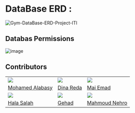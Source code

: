 # DataBase ERD :
![Gym-DataBase-ERD-Project-ITI](https://user-images.githubusercontent.com/93389016/156074474-3c987824-f599-4829-984e-bf4c31c4a001.jpg)

## Databas Permissions					
![image](https://user-images.githubusercontent.com/93389016/156699460-01f82d88-9ec3-4d2c-9de0-9a68f0815171.png)



## Contributors
<table>
   <tr>
    <td>
      <img src="https://avatars.githubusercontent.com/u/93389016?v=4"></img>
    </td>
    <td>
      <img src="https://avatars.githubusercontent.com/u/97949259?v=4"></img>
    </td>
    <td>
      <img src="https://avatars.githubusercontent.com/u/97365136?v=4"></img>
    </td>
  </tr>
  <tr>
    <td>
      <a href="https://github.com/MohamedAlabasy"> Mohamed Alabasy </a>
    </td>
      <td>
      <a href="https://github.com/dina810"> Dina Reda </a>
    </td>
     <td>
      <a href="https://github.com/MaiiEmad"> Mai Emad </a>
    </td>
  </tr>
  <tr>
    <td>
      <img src="https://avatars.githubusercontent.com/u/97946354?v=4"></img>
    </td>
    <td>
      <img src="https://avatars.githubusercontent.com/u/95267859?v=4"></img>
    </td>
    <td>
      <img src="https://avatars.githubusercontent.com/u/58011505?v=4"></img>
    </td>
  </tr>
  <tr>
    <td>
      <a href="https://github.com/Hala-salah77"> Hala Salah </a>
    </td>
      <td>
      <a href="https://github.com/gehad300"> Gehad </a>
    </td>
     <td>
      <a href="https://github.com/MahmoudNehro"> Mahmoud Nehro </a>
    </td>
  </tr>
</table>
